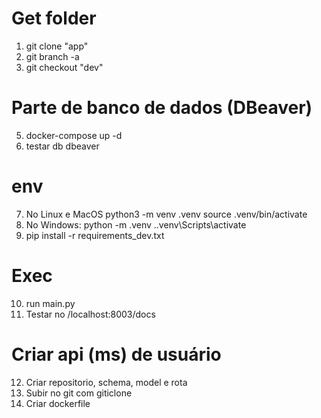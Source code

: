 ﻿
# Get folder
1. git clone "app" <br>
2. git branch -a <br>
3. git checkout "dev" <br>

# Parte de banco de dados (DBeaver)
5. docker-compose up -d <br>
6. testar db dbeaver <br>

# env
7. No Linux e MacOS
python3 -m venv .venv
source .venv/bin/activate<br>
8. No Windows:
python -m .venv
.\.venv\Scripts\activate<br>
9. pip install -r requirements_dev.txt<br>
 
# Exec<br>
10. run main.py<br>
11. Testar no /localhost:8003/docs<br>

# Criar api (ms) de usuário<br>
12. Criar repositorio, schema, model e rota<br>
13. Subir no git com giticlone<br>
14. Criar dockerfile<br>
